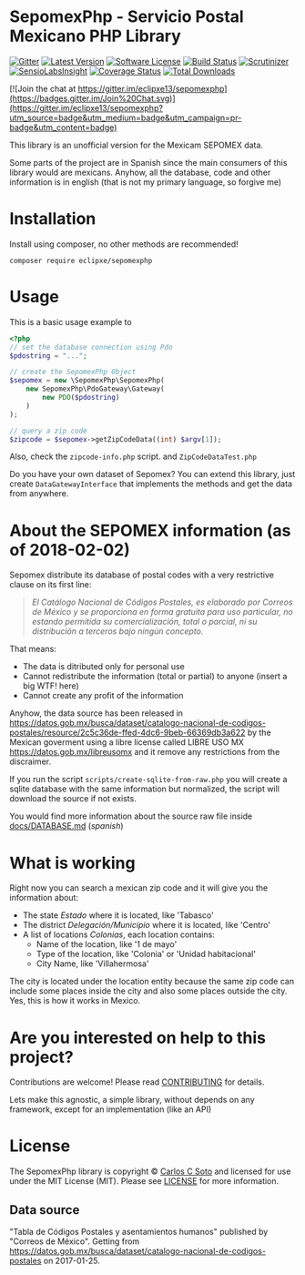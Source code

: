 # SepomexPhp - Servicio Postal Mexicano PHP Library

[![Gitter][badge-gitter]][gitter]
[![Latest Version][badge-release]][release]
[![Software License][badge-license]][license]
[![Build Status][badge-build]][build]
[![Scrutinizer][badge-quality]][quality]
[![SensioLabsInsight][badge-sensiolabs]][sensiolabs]
[![Coverage Status][badge-coverage]][coverage]
[![Total Downloads][badge-downloads]][downloads]

[![Join the chat at https://gitter.im/eclipxe13/sepomexphp](https://badges.gitter.im/Join%20Chat.svg)](https://gitter.im/eclipxe13/sepomexphp?utm_source=badge&utm_medium=badge&utm_campaign=pr-badge&utm_content=badge)

This library is an unofficial version for the Mexicam SEPOMEX data.

Some parts of the project are in Spanish since the main consumers of this library would are mexicans.
Anyhow, all the database, code and other information is in english (that is not my primary language, so forgive me)
 
# Installation

Install using composer, no other methods are recommended!

```
composer require eclipxe/sepomexphp
```

# Usage

This is a basic usage example to 

```php
<?php
// set the database connection using Pdo
$pdostring = "...";

// create the SepomexPhp Object
$sepomex = new \SepomexPhp\SepomexPhp(
    new SepomexPhp\PdoGateway\Gateway(
        new PDO($pdostring)
    )
);

// query a zip code
$zipcode = $sepomex->getZipCodeData((int) $argv[1]);
```

Also, check the `zipcode-info.php` script. and `ZipCodeDataTest.php`

Do you have your own dataset of Sepomex? You can extend this library, just create `DataGatewayInterface` that
implements the methods and get the data from anywhere.

# About the SEPOMEX information (as of 2018-02-02)

Sepomex distribute its database of postal codes with a very restrictive clause on its first line:

> *El Catálogo Nacional de Códigos Postales, es elaborado por Correos de México y se proporciona en forma gratuita para uso particular,
no estando permitida su comercialización, total o parcial, ni su distribución a terceros bajo ningún concepto.*

That means:

* The data is ditributed only for personal use
* Cannot redistribute the information (total or partial) to anyone (insert a big WTF! here)
* Cannot create any profit of the information

Anyhow, the data source has been released in 
https://datos.gob.mx/busca/dataset/catalogo-nacional-de-codigos-postales/resource/2c5c36de-ffed-4dc6-9beb-66369db3a622
by the Mexican goverment using a libre license called LIBRE USO MX https://datos.gob.mx/libreusomx and it
remove any restrictions from the discraimer.

If you run the script `scripts/create-sqlite-from-raw.php` you will create a sqlite database
with the same information but normalized, the script will download the source if not exists.

You would find more information about the source raw file inside [docs/DATABASE.md](docs/DATABASE.md) (*spanish*)

# What is working

Right now you can search a mexican zip code and it will give you the information about:

* The state *Estado* where it is located, like 'Tabasco'
* The district *Delegación/Municipio* where it is located, like 'Centro'
* A list of locations *Colonias*, each location contains:
    * Name of the location, like '1 de mayo'
    * Type of the location, like 'Colonia' or 'Unidad habitacional'
    * City Name, like 'Villahermosa'

The city is located under the location entity because the same zip code can include some places inside the city
and also some places outside the city. Yes, this is how it works in Mexico.


# Are you interested on help to this project?

Contributions are welcome! Please read [CONTRIBUTING][] for details.

Lets make this agnostic, a simple library, without depends on any framework, except for an implementation (like an API)

# License

The SepomexPhp library is copyright © [Carlos C Soto](https://eclipxe.com.mx/)
and licensed for use under the MIT License (MIT). Please see [LICENSE][] for more information.

## Data source

"Tabla de Códigos Postales y asentamientos humanos" published by "Correos de México".
Getting from https://datos.gob.mx/busca/dataset/catalogo-nacional-de-codigos-postales on 2017-01-25. 

[contributing]: CONTRIBUTING.md
[license]: LICENSE

[source]: https://github.com/eclipxe13/sepomexphp
[gitter]: https://gitter.im/eclipxe13/sepomexphp
[release]: https://github.com/eclipxe13/sepomexphp/releases
[license]: https://github.com/eclipxe13/sepomexphp/blob/master/LICENSE
[build]: https://travis-ci.org/eclipxe13/sepomexphp
[quality]: https://scrutinizer-ci.com/g/eclipxe13/sepomexphp/
[sensiolabs]: https://insight.sensiolabs.com/projects/0b8eb458-a6ef-4300-8950-3c4972228bbe
[coverage]: https://scrutinizer-ci.com/g/eclipxe13/sepomexphp/code-structure/master/code-coverage
[downloads]: https://packagist.org/packages/eclipxe/sepomexphp

[badge-source]: http://img.shields.io/badge/source-eclipxe13/sepomexphp-blue.svg?style=flat-square
[badge-gitter]: https://img.shields.io/gitter/room/nwjs/nw.js.svg?style=flat-square
[badge-release]: https://img.shields.io/github/release/eclipxe13/sepomexphp.svg?style=flat-square
[badge-license]: https://img.shields.io/badge/license-MIT-brightgreen.svg?style=flat-square
[badge-build]: https://img.shields.io/travis/eclipxe13/sepomexphp.svg?style=flat-square
[badge-quality]: https://img.shields.io/scrutinizer/g/eclipxe13/sepomexphp/master.svg?style=flat-square
[badge-sensiolabs]: https://img.shields.io/sensiolabs/i/0b8eb458-a6ef-4300-8950-3c4972228bbe.svg?style=flat-square
[badge-coverage]: https://img.shields.io/scrutinizer/coverage/g/eclipxe13/sepomexphp/master.svg?style=flat-square
[badge-downloads]: https://img.shields.io/packagist/dt/eclipxe/sepomexphp.svg?style=flat-square
